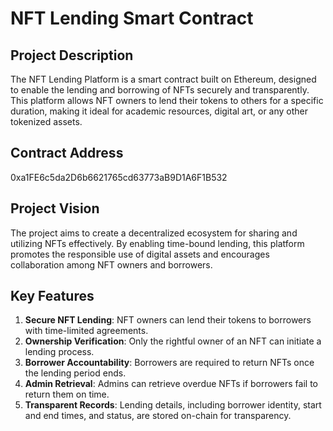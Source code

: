 # NFT Lending Smart Contract 

## Project Description
The NFT Lending Platform is a smart contract built on Ethereum, designed to enable the lending and borrowing of NFTs securely and transparently. This platform allows NFT owners to lend their tokens to others for a specific duration, making it ideal for academic resources, digital art, or any other tokenized assets.

## Contract Address
0xa1FE6c5da2D6b6621765cd63773aB9D1A6F1B532

## Project Vision
The project aims to create a decentralized ecosystem for sharing and utilizing NFTs effectively. By enabling time-bound lending, this platform promotes the responsible use of digital assets and encourages collaboration among NFT owners and borrowers.

## Key Features
1. **Secure NFT Lending**: NFT owners can lend their tokens to borrowers with time-limited agreements.
2. **Ownership Verification**: Only the rightful owner of an NFT can initiate a lending process.
3. **Borrower Accountability**: Borrowers are required to return NFTs once the lending period ends.
4. **Admin Retrieval**: Admins can retrieve overdue NFTs if borrowers fail to return them on time.
5. **Transparent Records**: Lending details, including borrower identity, start and end times, and status, are stored on-chain for transparency.

